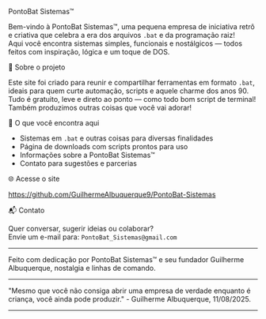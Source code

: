 PontoBat Sistemas™

Bem-vindo à PontoBat Sistemas™, uma pequena empresa de iniciativa retrô e criativa que celebra a era dos arquivos `.bat` e da programação raiz!  
Aqui você encontra sistemas simples, funcionais e nostálgicos — todos feitos com inspiração, lógica e um toque de DOS.

💾 Sobre o projeto

Este site foi criado para reunir e compartilhar ferramentas em formato `.bat`, ideais para quem curte automação, scripts e aquele charme dos anos 90.  
Tudo é gratuito, leve e direto ao ponto — como todo bom script de terminal! Também produzimos outras coisas que você vai adorar!

📁 O que você encontra aqui

- Sistemas em `.bat` e outras coisas para diversas finalidades
- Página de downloads com scripts prontos para uso
- Informações sobre a PontoBat Sistemas™
- Contato para sugestões e parcerias

🌐 Acesse o site

https://github.com/GuilhermeAlbuquerque9/PontoBat-Sistemas

📬 Contato

Quer conversar, sugerir ideias ou colaborar?  
Envie um e-mail para: `PontoBat_Sistemas@gmail.com`

---

Feito com dedicação por PontoBat Sistemas™ e seu fundador Guilherme Albuquerque, nostalgia e linhas de comando.

---

"Mesmo que você não consiga abrir uma empresa de verdade enquanto é criança, você ainda pode produzir." - Guilherme Albuquerque, 11/08/2025.

---
